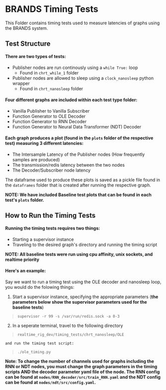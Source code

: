 # BRANDS Timing Tests
This Folder contains timing tests used to measure latencies of graphs using the BRANDS system.
## Test Structure
#### There are two types of tests:
* Publisher nodes are run continously using a `while True:` loop
    * Found in `chrt_while_1` folder
* Publisher nodes are allowed to sleep using a `clock_nanosleep` python wrapper
    * Found in `chrt_nanosleep` folder

#### Four different graphs are included within each test type folder:
* Vanilla Publisher to Vanilla Subscriber
* Function Generator to OLE Decoder
* Function Generator to RNN Decoder
* Function Generator to Neural Data Transformer (NDT) Decoder

#### Each graph produces a plot (found in the `plots` folder of the respective test) measuring 3 different latencies:
* The Intersample Latency of the Publisher nodes (How frequently samples are produced)
* The transmission/redis latency between the two nodes
* The Decoder/Subscriber node latency

The dataframe used to produce these plots is saved as a pickle file found in the `dataframes` folder that is created after running the respective graph.

**NOTE: We have included Baseline test plots that can be found in each test's `plots` folder.**

## How to Run the Timing Tests
#### Running the timing tests requires two things:
* Starting a supervisor instance
* Traveling to the desired graph's directory and running the timing script

**NOTE: All baseline tests were run using cpu affinity, unix sockets, and realtime priority**

#### Here's an example: <br>
Say we want to run a timing test using the OLE decoder and nanosleep loop, you would do the folowing things:
1. Start a supervisor instance, specifying the appropriate parameters (**the parameters below show the supervisor parameters used for the baseline tests**)
>`supervisor -r 99 -s /var/run/redis.sock -a 0-3`
2. In a seperate terminal, travel to the following directory
>`realtime_rig_dev/timing_tests/chrt_nanosleep/OLE` <br>

    and run the timing test script:
>`./ole_timing.py`

**Note: To change the number of channels used for graphs including the RNN or NDT nodes, you must change the graph parameters in the timing scripts AND the decoder parameter yaml file of the node. The RNN config can be found at `nodes/RNN_decoder/src/train_RNN.yaml` and the NDT config can be found at `nodes/ndt/src/config.yaml`.**
